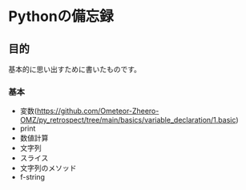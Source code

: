 # Pythonの備忘録

## 目的
基本的に思い出すために書いたものです。

### 基本
- 変数(https://github.com/Ometeor-Zheero-OMZ/py_retrospect/tree/main/basics/variable_declaration/1.basic)
- print
- 数値計算
- 文字列
- スライス
- 文字列のメソッド
- f-string
